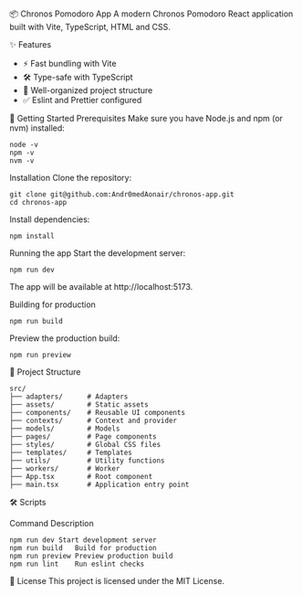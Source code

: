 📦 Chronos Pomodoro App
A modern Chronos Pomodoro React application built with Vite, TypeScript, HTML and CSS.

✨ Features
  - ⚡ Fast bundling with Vite
  - 🛠️ Type-safe with TypeScript
  - 📁 Well-organized project structure
  - ✅ Eslint and Prettier configured

🚀 Getting Started
Prerequisites
Make sure you have Node.js and npm (or nvm) installed:

```
node -v
npm -v
nvm -v
```
Installation
Clone the repository:

```
git clone git@github.com:Andr0medAonair/chronos-app.git
cd chronos-app
```

Install dependencies:

```
npm install
```

Running the app
Start the development server:

```
npm run dev
```

The app will be available at http://localhost:5173.

Building for production
```
npm run build
```

Preview the production build:

```
npm run preview
```

📂 Project Structure
```
src/
├── adapters/      # Adapters
├── assets/        # Static assets
├── components/    # Reusable UI components
├── contexts/      # Context and provider
├── models/        # Models
├── pages/         # Page components
├── styles/        # Global CSS files
├── templates/     # Templates
├── utils/         # Utility functions
├── workers/       # Worker
├── App.tsx        # Root component
├── main.tsx       # Application entry point
```

🛠️ Scripts

Command	Description
```
npm run dev	Start development server
npm run build	Build for production
npm run preview	Preview production build
npm run lint	Run eslint checks
```

📜 License
This project is licensed under the MIT License.